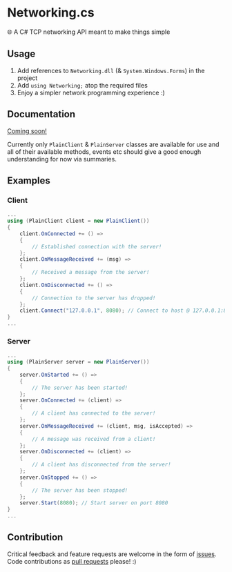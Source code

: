 # Networking.cs
🌐 A C# TCP networking API meant to make things simple

## Usage
1. Add references to `Networking.dll` (& `System.Windows.Forms`) in the project
2. Add `using Networking;` atop the required files
3. Enjoy a simpler network programming experience :)

## Documentation
[Coming soon!](https://github.com/JamiKettunen/Networking.cs/wiki)

Currently only `PlainClient` & `PlainServer` classes are available for use and all of their available methods, events etc should give a good enough understanding for now via summaries.

## Examples

### Client

```C#
...
using (PlainClient client = new PlainClient())
{
    client.OnConnected += () =>
    {
        // Established connection with the server!
    };
    client.OnMessageReceived += (msg) =>
    {
        // Received a message from the server!
    };
    client.OnDisconnected += () =>
    {
        // Connection to the server has dropped!
    };
    client.Connect("127.0.0.1", 8080); // Connect to host @ 127.0.0.1:8080
}
...
```

### Server

```C#
...
using (PlainServer server = new PlainServer())
{
    server.OnStarted += () =>
    {
        // The server has been started!
    };
    server.OnConnected += (client) =>
    {
        // A client has connected to the server!
    };
    server.OnMessageReceived += (client, msg, isAccepted) =>
    {
        // A message was received from a client!
    };
    server.OnDisconnected += (client) =>
    {
        // A client has disconnected from the server!
    };
    server.OnStopped += () =>
    {
        // The server has been stopped!
    };
    server.Start(8080); // Start server on port 8080
}
...
```

## Contribution
Critical feedback and feature requests are welcome in the form of [issues](https://github.com/JamiKettunen/Networking.cs/issues).  
Code contributions as [pull requests](https://github.com/JamiKettunen/Networking.cs/pulls) please! :)